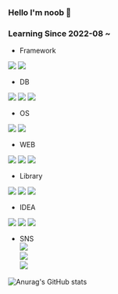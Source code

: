 ### Hello I'm noob 👋
### Learning Since 2022-08 ~  
- Framework  
<picture>
  <img src="https://img.shields.io/badge/-Spring-41454A?style=for-the-badge&logo=spring&logoColor=6DB33F"/>
</picture>
<picture>
  <img src="https://img.shields.io/badge/SpringBoot-41454A?style=for-the-badge&logo=springboot&logoColor=6DB33F"/>
</picture>

- DB
<picture>
  <img src="https://img.shields.io/badge/OracleSQL-41454A?style=for-the-badge&logo=oracle&logoColor=F80000"/>
</picture>
<picture>
  <img src="https://img.shields.io/badge/MySQL-41454A?style=for-the-badge&logo=mysql&logoColor=4479A1"/>
</picture>
<picture>
  <img src="https://img.shields.io/badge/MariaDB-41454A?style=for-the-badge&logo=MariaDB&logoColor=003545"/>
</picture>

- OS  
<picture>
  <img src="https://img.shields.io/badge/windows-41454A?style=for-the-badge&logo=windows&logoColor=0078D6"/>
</picture>
<picture>
  <img src="https://img.shields.io/badge/linux-41454A?style=for-the-badge&logo=linux&logoColor=FCC624"/>
</picture>

- WEB  
<picture>
  <img src="https://img.shields.io/badge/HTML5-41454A?style=for-the-badge&logo=html5&logoColor=E34F26"/>
</picture>  
<picture>
  <img src="https://img.shields.io/badge/JavaScript-41454A?style=for-the-badge&logo=javascript&logoColor=F7DF1E"/>
</picture>
<picture>
  <img src="https://img.shields.io/badge/CSS3-41454A?style=for-the-badge&logo=css3&logoColor=1572B6"/>
</picture>

- Library  
<picture>
  <img src="https://img.shields.io/badge/jQuery-41454A?style=for-the-badge&logo=jquery&logoColor=0769AD"/>
</picture>
<picture>
  <img src="https://img.shields.io/badge/thymeleaf-41454A?style=for-the-badge&logo=thymeleaf&logoColor=005F0F"/>
</picture>
<picture>
  <img src="https://img.shields.io/badge/react-41454A?style=for-the-badge&logo=react&logoColor=61DAFB"/>
</picture>

- IDEA   
<picture>
  <img src="https://img.shields.io/badge/eclipse-41454A?style=for-the-badge&logo=eclipseide&logoColor=2C2255"/>
</picture>
<picture>
  <img src="https://img.shields.io/badge/intellij-41454A?style=for-the-badge&logo=intellijidea&logoColor=000000"/>
</picture>
<picture>
  <img src="https://img.shields.io/badge/VSCode-41454A?style=for-the-badge&logo=visualstudiocode&logoColor=007ACC"/>
</picture>  

- SNS  
<a href="https://instagram.com/ttimotti_kr?igshid=MzNlNGNkZWQ4Mg==" target="_blank"><img src="https://img.shields.io/badge/instagram-E4405F?style=flat-square&logo=instagram&logoColor=FEFEFE"/></a>  
<a href="https://discord.gg/Vk5PGark" target="_blank"><img src="https://img.shields.io/badge/timkim.work-5865F2?style=flat-square&logo=discord&logoColor=FEFEFE"/></a>   
<a href="#" target="_blank"><img src="https://img.shields.io/badge/ttimotti.workspace@gmail.com-EA4335?style=flat-square&logo=gmail&logoColor=FEFEFE"/></a>  


![Anurag's GitHub stats](https://github-readme-stats.vercel.app/api?username=TTimotti&show_icons=true&theme=radical)
<!--
**TTimotti/TTimotti** is a ✨ _special_ ✨ repository because its `README.md` (this file) appears on your GitHub profile.

Here are some ideas to get you started:

- 🔭 I’m currently working on ...
- 🌱 I’m currently learning ...
- 👯 I’m looking to collaborate on ...
- 🤔 I’m looking for help with ...
- 💬 Ask me about ...
- 📫 How to reach me: ...
- 😄 Pronouns: ...
- ⚡ Fun fact: ...
-->
